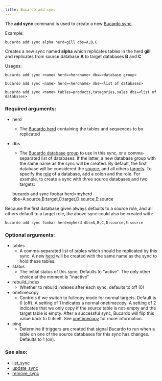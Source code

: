 ```yaml
---
title: Bucardo add sync
---
```


The **add sync** command is used to create a new [Bucardo sync](/Bucardo/Bucardo_sync).

Example:

    bucardo add sync alpha herd=gill dbs=A,B,C

Creates a new sync named **alpha** which replicates tables in the herd **gill** and replicates from source database **A** to target databases **B** and **C**

Usages:

    bucardo add sync <name> herd=<herdname> dbs=<database group>

    bucardo add sync <name> herd=<herdname> dbs=<list of databases>

    bucardo add sync <name> tables=products,categories,sales dbs=<list of databases>

### Required arguments:

-   herd
    -   The [Bucardo herd](/Bucardo/Bucardo_herd) containing the tables and sequences to be replicated
-   dbs
    -   The [Bucardo database group](/Bucardo/Bucardo_database_group) to use in this sync, or a comma-separated list of databases. If the latter, a new database group with the same name as the sync will be created. By default, the first database will be considered the [source](/Bucardo/source_database), and all others [targets](/Bucardo/target_database). To specify the [role](/Bucardo/database_role) of a database, add a colon and the role. For example, to create a sync with three source databases and two targets:

    bucardo add sync foobar herd=myherd dbs=A:source,B:target,C:target,D:source,E:source

Because the first database given always defaults to a source role, and all others default to a target role, the above sync could also be created with:

    bucardo add sync foobar herd=myherd dbs=A,B,C,D:source,E:source

### Optional arguments:

-   tables
    -   A comma-separated list of tables which should be replicated by this sync. A new [herd](/Bucardo/Bucardo_herd) will be created with the same name as the sync to hold these tables.
-   status
    -   The initial status of this sync. Defaults to "active". The only other choice at the moment is "inactive"
-   rebuild_index
    -   Whether to rebuild indexes after each sync, defaults to off (0)
-   onetimecopy
    -   Controls if we switch to fullcopy mode for normal targets. Default is 0 (off). A setting of 1 indicates a normal onetimecopy. A setting of 2 indicates that we only copy if the source table is not-empty and the target table is empty. After a successful sync, Bucardo will flip this value back to 0 itself. See [onetimecopy](/Bucardo/operation/onetimecopy) for more information.
-   ping
    -   Determine if triggers are created that signal Bucardo to run when a table on one of the source databases for this sync has changes. Defaults to 1 (on).

### See also:

-   [list_sync](/Bucardo/list_sync)
-   [update_sync](/Bucardo/update_sync)
-   [remove_sync](/Bucardo/remove_sync)

